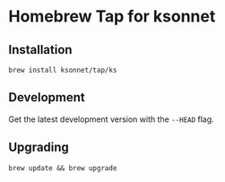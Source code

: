# Homebrew Tap for ksonnet

## Installation

```
brew install ksonnet/tap/ks
```

## Development
Get the latest development version with the `--HEAD` flag.

## Upgrading

```
brew update && brew upgrade
```